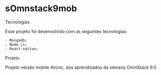 # sOmnstack9mob

Tecnologias

  Esse projeto foi desenvolvido com as seguintes tecnologias:
  
    - Mongodb;
    - Node.js;
    - React-native;


Projeto

  Projeto versão mobile Aircnc, dos aprendizados da semana OmniStack 9.0
